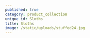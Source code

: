 ```yaml
---
published: true
category: product_collection
unique_id: Sloths
title: Sloths
image: /static/uploads/stuffed24.jpg
---
```


